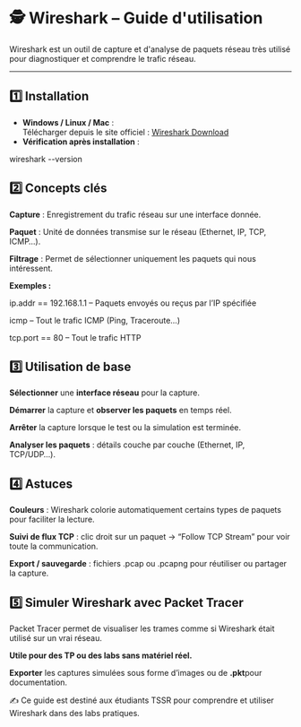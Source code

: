 # 🕵️ Wireshark – Guide d'utilisation

Wireshark est un outil de capture et d'analyse de paquets réseau très utilisé pour diagnostiquer et comprendre le trafic réseau.

---

## 1️⃣ Installation

- **Windows / Linux / Mac** :  
  Télécharger depuis le site officiel : [Wireshark Download](https://www.wireshark.org/download.html)  
- **Vérification après installation** :  

wireshark --version

## 2️⃣ Concepts clés

**Capture** : Enregistrement du trafic réseau sur une interface donnée.

**Paquet** : Unité de données transmise sur le réseau (Ethernet, IP, TCP, ICMP…).

**Filtrage** : Permet de sélectionner uniquement les paquets qui nous intéressent.

**Exemples :**

ip.addr == 192.168.1.1 – Paquets envoyés ou reçus par l’IP spécifiée

icmp – Tout le trafic ICMP (Ping, Traceroute…)

tcp.port == 80 – Tout le trafic HTTP

## 3️⃣ Utilisation de base 

**Sélectionner** une **interface réseau** pour la capture.

**Démarrer** la capture et **observer les paquets** en temps réel.

**Arrêter** la capture lorsque le test ou la simulation est terminée.

**Analyser les paquets** : détails couche par couche (Ethernet, IP, TCP/UDP…).

## 4️⃣ Astuces

**Couleurs** : Wireshark colorie automatiquement certains types de paquets pour faciliter la lecture.

**Suivi de flux TCP** : clic droit sur un paquet → “Follow TCP Stream” pour voir toute la communication.

**Export / sauvegarde** : fichiers .pcap ou .pcapng pour réutiliser ou partager la capture.

## 5️⃣ Simuler Wireshark avec Packet Tracer

Packet Tracer permet de visualiser les trames comme si Wireshark était utilisé sur un vrai réseau.

**Utile pour des TP ou des labs sans matériel réel.**

**Exporter** les captures simulées sous forme d’images ou de **.pkt**pour documentation.

✍️ Ce guide est destiné aux étudiants TSSR pour comprendre et utiliser Wireshark dans des labs pratiques.


